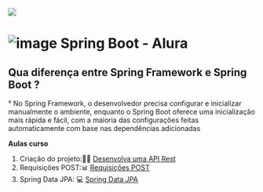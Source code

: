 <div algin="center">
  <img src="https://www.notion.so/image/https%3A%2F%2Fhermes.dio.me%2Farticles%2Fcover%2F79a1dddc-5f58-46db-bd5f-95733ba66097.png?table=block&id=650ebb62-44c0-4915-b90b-079b2e407d5c&spaceId=2396c5a5-9467-4ea6-935a-de00a473fbdc&width=2000&userId=79542ed9-3136-42cc-8706-a6676c1541d4&cache=v2">
</div>

# ![image](https://github.com/user-attachments/assets/626efc54-083b-4fc1-8f4f-df0762f348e3) Spring Boot - Alura

## Qua diferença entre Spring Framework e Spring Boot ?
  ° No Spring Framework, o desenvolvedor precisa configurar e inicializar manualmente o ambiente, enquanto o Spring Boot oferece uma inicialização mais rápida e fácil, com a maioria das configurações feitas automaticamente com base nas dependências adicionadas

**Aulas curso** 
1. Criação do projeto:👨‍💻
    [Desenvolva uma API Rest](https://www.notion.so/Desenvolva-uma-API-Rest-7bd5e03774b249e4a8fe9ad0f931e945?pvs=21)
2. Requisições POST:📊
    [Requisições POST](https://www.notion.so/Requisi-es-POST-7fa01906095140f8a37ecad794964187?pvs=21)
3. Spring Data JPA: 💻
    [Spring Data JPA](https://www.notion.so/Spring-Data-JPA-324dc9a82ac5467a826216da99c1ed98?pvs=21)
